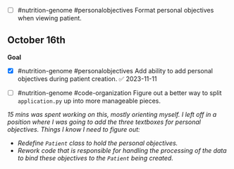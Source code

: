 - [ ] #nutrition-genome #personalobjectives Format personal objectives when viewing patient.
## October 16th

**Goal**
- [x] #nutrition-genome #personalobjectives Add ability to add personal objectives during patient creation. ✅ 2023-11-11

- [ ] #nutrition-genome #code-organization Figure out a better way to split `application.py` up into more manageable pieces.


*15 mins was spent working on this, mostly orienting myself. I left off in a position where I was going to add the three textboxes for personal objectives. Things I know I need to figure out:*
* *Redefine `Patient` class to hold the personal objectives.*
* *Rework code that is responsible for handling the processing of the data to bind these objectives to the `Patient` being created.*


